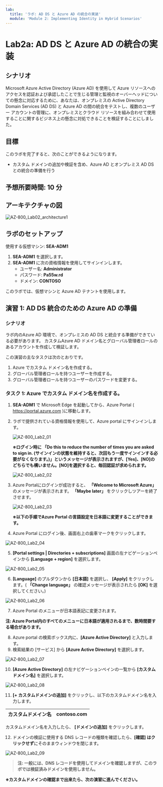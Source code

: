 ```yaml
---
lab:
  title: 'ラボ: AD DS と Azure AD の統合の実装'
  module: 'Module 2: Implementing Identity in Hybrid Scenarios'
---
```


# <a name="lab-implementing-integration-between-ad-ds-and-azure-ad"></a>Lab2a: AD DS と Azure AD の統合の実装

## <a name="scenario"></a>シナリオ

Microsoft Azure Active Directory (Azure AD) を使用して Azure リソースへのアクセスを認証および承認したことで生じる管理と監視のオーバーヘッドについての懸念に対応するために、あなたは、オンプレミスの Active Directory Domain Services (AD DS) と Azure AD の間の統合をテストし、複数のユーザー アカウントの管理に、オンプレミスとクラウド リソースを組み合わせて使用することに関するビジネス上の懸念に対処できることを検証することにしました。

## <a name="objectives"></a>目標

このラボを完了すると、次のことができるようになります。

- カスタム ドメインの追加や検証を含め、Azure AD とオンプレミス AD DS との統合の準備を行う

## <a name="estimated-time-10-minutes"></a>予想所要時間: 10 分

## <a name="architecture"></a>アーキテクチャの図 

![AZ-800_Lab02_architecture1](./media/AZ-800_Lab02_architecture1.png)

## <a name="lab-setup"></a>ラボのセットアップ

使用する仮想マシン: **SEA-ADM1**  

1. **SEA-ADM1** を選択します。
1. **SEA-ADM1** に次の資格情報を使用してサインインします。
   - ユーザー名: **Administrator**
   - パスワード: **Pa55w.rd**
   - ドメイン: **CONTOSO**

このラボでは、仮想マシンと Azure AD テナントを使用します。 

## <a name="exercise-1-preparing-azure-ad-for-ad-ds-integration"></a>演習 1: AD DS 統合のための Azure AD の準備

### <a name="scenario"></a>シナリオ

ラボ内のAzure AD 環境で、オンプレミスの AD DS と統合する準備ができている必要があります。 カスタムAzure AD ドメイン名とグローバル管理者ロールのあるアカウントを作成して検証します。

この演習の主なタスクは次のとおりです。

1. Azure でカスタム ドメイン名を作成する。
1. グローバル管理者ロールを持つユーザーを作成する。
1. グローバル管理者ロールを持つユーザーのパスワードを変更する。

### <a name="task-1-create-a-custom-domain-name-in-azure"></a>タスク 1: Azure でカスタム ドメイン名を作成する。

1. **SEA-ADM1** で Microsoft Edge を起動してから、Azure Portal ( https://portal.azure.com )に移動します。

1. ラボで提供されている資格情報を使用して、Azure portal にサインインします。

   

   ![AZ-800_Lab2_01](./media/AZ-800_Lab2_01.png)

   **※ログイン時に 「Do this to reduce the number of times you are asked to sign in. (サインインの状態を維持すると、次回もう一度サインインする必要がなくなります。)」というメッセージが表示されますが、[Yes]、[NO]のどちらでも構いません。[NO]を選択すると、毎回認証が求められます。**

   ![AZ-800_Lab2_02](./media/AZ-800_Lab2_02.png)

1. Azure Portalにログインが成功すると、 **「Welcome to Microsoft Azure」** のメッセージが表示されます。 **「Maybe later」** をクリックしツアーを終了させます。

   ![AZ-800_Lab2_03](./media/AZ-800_Lab2_03.png)

   

   **※以下の手順でAzure Portal の言語設定を日本語に変更することができます。**


4. Azure Portal にログイン後、画面右上の歯車マークをクリックします。

![AZ-800_Lab2_04](./media/AZ-800_Lab2_04.png)

5. **[Portal settings | Directories + subscriptions]** 画面の左ナビゲーションペインから **[Language + region]** を選択します。

![AZ-800_Lab2_05](./media/AZ-800_Lab2_05.png)

6. **[Language]** のプルダウンから **[日本語]** を選択し、 **[Apply]** をクリックします。( **「Change language」** の確認メッセージが表示されたら **[OK]** を選択してください。)

![AZ-800_Lab2_06](./media/AZ-800_Lab2_06.png)

7. Azure Portal のメニューが日本語表記に変更されます。

**注: Azure Portal内のすべてのメニューに日本語が適用されるまで、数時間要する場合があります。**



8. Azure portal の検索ボックス内に、**[Azure Active Directory]** と入力します。
9. 検索結果の [サービス] から **[Azure Active Directory]** を選択します。

![AZ-800_Lab2_07](./media/AZ-800_Lab2_07.png)



10.   **[Azure Active Directory]** の左ナビゲーションペインの一覧から **[カスタム ドメイン名]**  を選択します。

![AZ-800_Lab2_08](./media/AZ-800_Lab2_08.png)



11.  **[+ カスタムドメインの追加]** をクリックし、以下のカスタムドメイン名を入力します。

| カスタムドメイン名 | contoso.com |
| ------------------ | ----------- |

カスタムドメイン名を入力したら、 **[ドメインの追加]** をクリックします。

12. ドメインの検証に使用する DNS レコードの種類を確認したら、**[確認] はクリックせず**にそのままウィンドウを閉じます。

![AZ-800_Lab2_09](./media/AZ-800_Lab2_09.png)

> **注: 一般には、DNS レコードを使用してドメインを確認しますが、このラボでは検証済みドメインを使用しません。**

**※カスタムドメインの確認まで出来たら、次の演習に進んでください。**


